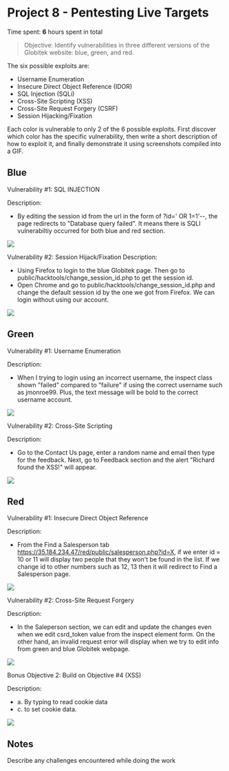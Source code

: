 # Project 8 - Pentesting Live Targets

Time spent: **6** hours spent in total

> Objective: Identify vulnerabilities in three different versions of the Globitek website: blue, green, and red.

The six possible exploits are:

* Username Enumeration
* Insecure Direct Object Reference (IDOR)
* SQL Injection (SQLi)
* Cross-Site Scripting (XSS)
* Cross-Site Request Forgery (CSRF)
* Session Hijacking/Fixation

Each color is vulnerable to only 2 of the 6 possible exploits. First discover which color has the specific vulnerability, then write a short description of how to exploit it, and finally demonstrate it using screenshots compiled into a GIF.

## Blue

Vulnerability #1: SQL INJECTION

Description:
- By editing the session id from the url in the form of ?id=' OR 1=1'--, the page redirects to "Database query failed". It means there is SQLI vulnerabiltiy occurred for both blue and red section. 

<img src="https://recordit.co/PB2sNiIda3.gif">

Vulnerability #2: Session Hijack/Fixation
Description:
- Using Firefox to login to the blue Globitek page. Then go to public/hacktools/change_session_id.php to get the session id. 
- Open Chrome and go to public/hacktools/change_session_id.php and change the default session id by the one we got from Firefox. We can login without using our account.

<img src="https://recordit.co/4Amiidazq0.gif">

## Green

Vulnerability #1: Username Enumeration

Description:
- When I trying to login using an incorrect username, the inspect class shown "failed" compared to "failure" if using the correct username such as jmonroe99. Plus, the text message will be bold to the correct username account. 
<img src="https://recordit.co/z8n3yqChZ5.gif">

Vulnerability #2: Cross-Site Scripting

Description:
- Go to the Contact Us page, enter a random name and email then type  <script>alert('Richard found the XSS!')</script> for the feedback. Next, go to Feedback section and the alert "Richard found the XSS!" will appear. 

<img src="https://recordit.co/uiNp7MjSh5.gif">


## Red

Vulnerability #1: Insecure Direct Object Reference

Description:
- From the Find a Salesperson tab https://35.184.234.47/red/public/salesperson.php?id=X, if we enter id = 10 or 11 will display two people that they won't be found in the list. If we change id to other numbers such as 12, 13 then it will redirect to Find a Salesperson page.

<img src="https://recordit.co/BSUs3L4ZLI.gif">

Vulnerability #2: Cross-Site Request Forgery

Description:

- In the Saleperson section, we can edit and update the changes even when we edit csrd_token value from the inspect element form. On the other hand, an invalid request error will display when we try to edit info from green and blue Globitek webpage.

<img src="https://recordit.co/pMMsIbCo7c.gif">

Bonus Objective 2: Build on Objective #4 (XSS)

Description:
- a. By typing <script>document.location="https://www.facebook.com"</script> in Feedback textfield and going to the Feedback under the Staff Menu, it should direct us to the new url for example Facebook page that we provided in the script. 
- b. <script>alert(document.cookie)</script> to read cookie data
- c. <script>document.cookie="username=abcde"</script> to set cookie data.

<img src="https://recordit.co/KCo3sK0PUS.gif">



## Notes

Describe any challenges encountered while doing the work
